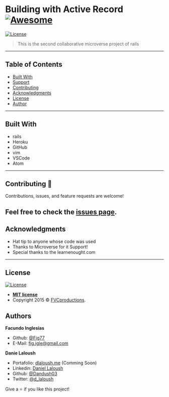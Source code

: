 # Building with Active Record [![Awesome](https://cdn.rawgit.com/sindresorhus/awesome/d7305f38d29fed78fa85652e3a63e154dd8e8829/media/badge.svg)](https://github.com/Dandush03/capstone-build-linter)
[![License](https://img.shields.io/badge/License-MIT-green.svg)]()

> This is the second collaborative microverse project of rails

---

## Table of Contents

- [Built With](#Built-With)
- [Support](#Support)
- [Contributing](#Contributing)
- [Acknowledgments](#Acknowledgments)
- [License](#License)
- [Author](#Authors)

---

## Built With

- rails
- Heroku
- GitHub
- vim
- VSCode
- Atom
---

## Contributing 🤝

Contributions, issues, and feature requests are welcome!

Feel free to check the [issues page](./issues/).
---

## Acknowledgments

- Hat tip to anyone whose code was used
- Thanks to Microverse for it Support!
- Special thanks to the learnenought.com

---

## License

[![License](https://img.shields.io/badge/License-MIT-green.svg)]()

- **[MIT license](http://opensource.org/licenses/mit-license.php)**
- Copyright 2015 © <a href="http://fvcproductions.com" target="_blank">FVCproductions</a>.

## Authors

**Facundo Inglesias**

- Github: [@Fig77](https://github.com/Fig77)
- E-Mail: [fig.igle@gmail.com](fig.igle@gmail.com)

**Danie Laloush**

- Portafolio: [dlaloush.me](https://dlaloush.me) (Comming Soon)
- Linkedin: [Daniel Laloush](https://www.linkedin.com/in/daniel-laloush-0a7331a9)
- Github: [@Dandush03](https://github.com/Dandush03)
- Twitter: [@d_laloush](https://twitter.com/d_laloush)

Give a ⭐️ if you like this project!
